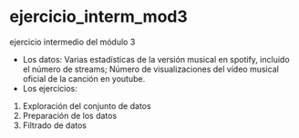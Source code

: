 # ejercicio_interm_mod3
ejercicio intermedio del módulo 3
* Los datos:
Varias estadísticas de la versión musical en spotify, incluido el número de streams;
Número de visualizaciones del vídeo musical oficial de la canción en youtube.
* Los ejercicios:
1. Exploración del conjunto de datos
2. Preparación de los datos
3. Filtrado de datos
